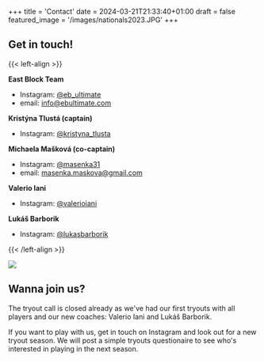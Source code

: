 +++
title = 'Contact'
date = 2024-03-21T21:33:40+01:00
draft = false
featured_image = '/images/nationals2023.JPG'
+++

## Get in touch! 

{{< left-align >}}

**East Block Team**

- Instagram: [@eb_ultimate](https://www.instagram.com/eb_ultimate)
- email: info@ebultimate.com

**Kristýna Tlustá (captain)**
- Instagram: [@kristyna_tlusta](https://www.instagram.com/kristyna_tlusta)

**Michaela Mašková (co-captain)**
- Instagram: [@masenka31](https://www.instagram.com/masenka31)
- email: masenka.maskova@gmail.com

**Valerio Iani**
- Instagram: [@valerioiani](https://www.instagram.com/valerioiani)

**Lukáš Barborik**
- Instagram: [@lukasbarborik](https://www.instagram.com/lukasbarborik)

{{< /left-align >}}

![](/images/hug.JPG)

## Wanna join us?

The tryout call is closed already as we've had our first tryouts with all players and our new coaches: Valerio Iani and Lukáš Barborik.

If you want to play with us, get in touch on Instagram and look out for a new tryout season. We will post a simple tryouts questionaire to see who's interested in playing in the next season.

